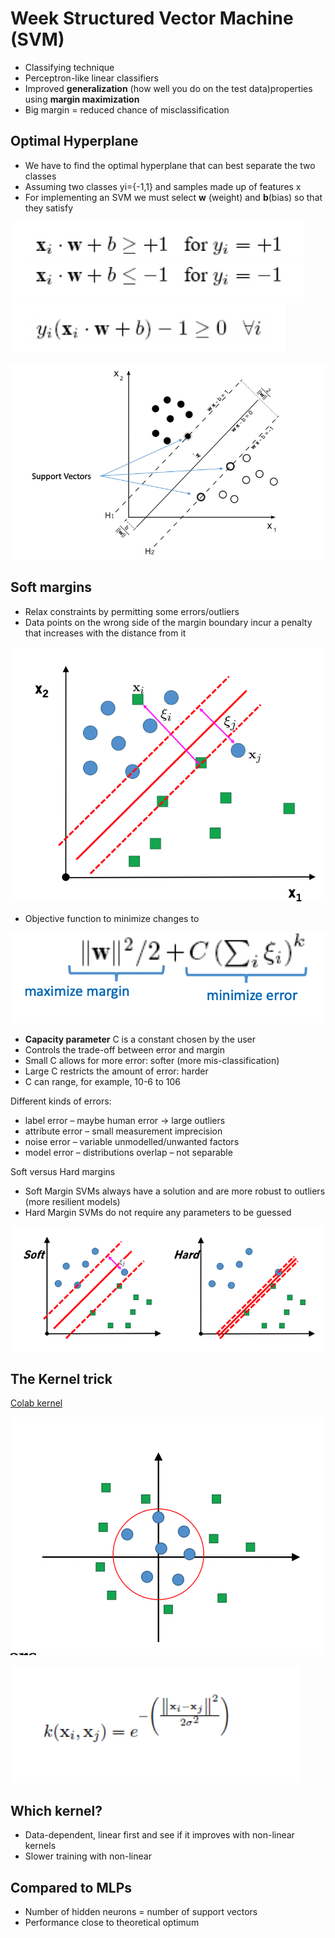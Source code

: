 # Week Structured Vector Machine (SVM)

- Classifying technique
- Perceptron-like linear classifiers
- Improved **generalization** (how well you do on the test data)properties using **margin maximization**
- Big margin = reduced chance of misclassification

## Optimal Hyperplane

- We have to find the optimal hyperplane that can best separate the two classes
- Assuming two classes yi={-1,1} and samples made up of features x
- For implementing an SVM we must select **w** (weight) and **b**(bias) so that they satisfy

![optimal-hyperplane-formula](images/optimal-hyperplane-formula.png)
![optimal-hyperplane-formula-combined](images/optimal-hyperplane-formula-combined.png)

![optimal-hyperplane](images/optimal-hyperplane.png)

## Soft margins

- Relax constraints by permitting some errors/outliers
- Data points on the wrong side of the margin boundary incur a penalty that increases with the distance from it

![soft-margin](images/soft-margin.png)

- Objective function to minimize changes to

![function-for-soft-margin](images/function-for-soft-margin.png)

- **Capacity parameter** C is a constant chosen by the user
- Controls the trade-off between error and margin
- Small C allows for more error: softer (more mis-classification)
- Large C restricts the amount of error: harder
- C can range, for example, 10-6 to 106

Different kinds of errors:

- label error – maybe human error → large outliers
- attribute error – small measurement imprecision
- noise error – variable unmodelled/unwanted factors
- model error – distributions overlap – not separable

Soft versus Hard margins

- Soft Margin SVMs always have a solution and are more robust to outliers (more resilient models)
- Hard Margin SVMs do not require any parameters to be guessed

![soft-vs-hard margins](images/soft-vs-hard.png)

## The Kernel trick

[Colab kernel ](https://colab.research.google.com/drive/1MHb1zhfTqAquSqgQkOJuNKxR1fuiFA1F?usp=sharing#scrollTo=azx3kD0NM1Qi)

![kernel-in-action](images/kernel-in-action.png)

![kernel-formula](images/kernel-formula.png)

## Which kernel?

- Data-dependent, linear first and see if it improves with non-linear kernels
- Slower training with non-linear

## Compared to MLPs

- Number of hidden neurons = number of support vectors
- Performance close to theoretical optimum